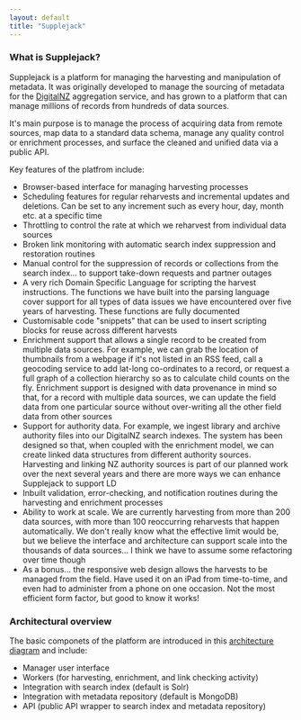 ```yaml
---
layout: default
title: "Supplejack"
---
```


### What is Supplejack?

Supplejack is a platform for managing the harvesting and manipulation of metadata. It was originally developed to manage the sourcing of metadata for the [DigitalNZ](http://www.digitalnz.org/) aggregation service, and has grown to a platform that can manage millions of records from hundreds of data sources.

It's main purpose is to manage the process of acquiring data from remote sources, map data to a standard data schema, manage any quality control or enrichment processes, and surface the cleaned and unified data via a public API.

Key features of the platfrom include:

* Browser-based interface for managing harvesting processes
* Scheduling features for regular reharvests and incremental updates and deletions. Can be set to any increment such as every hour, day, month etc. at a specific time
* Throttling to control the rate at which we reharvest from individual data sources
* Broken link monitoring with automatic search index suppression and restoration routines
* Manual control for the suppression of records or collections from the search index… to support take-down requests and partner outages
* A very rich Domain Specific Language for scripting the harvest instructions. The functions we have built into the parsing language cover support for all types of data issues we have encountered over five years of harvesting. These functions are fully documented
* Customisable code "snippets" that can be used to insert scripting blocks for reuse across different harvests
* Enrichment support that allows a single record to be created from multiple data sources. For example, we can grab the location of thumbnails from a webpage if it's not listed in an RSS feed, call a geocoding service to add lat-long co-ordinates to a record, or request a full graph of a collection hierarchy so as to calculate child counts on the fly. Enrichment support is designed with data provenance in mind so that, for a record with multiple data sources, we can update the field data from one particular source without over-writing all the other field data from other sources
* Support for authority data. For example, we ingest library and archive authority files into our DigitalNZ search indexes. The system has been designed so that, when coupled with the enrichment model, we can create linked data structures from different authority sources. Harvesting and linking NZ authority sources is part of our planned work over the next several years and there are more ways we can enhance Supplejack to support LD
* Inbuilt validation, error-checking, and notification routines during the harvesting and enrichment processes
* Ability to work at scale. We are currently harvesting from more than 200 data sources, with more than 100 reoccurring reharvests that happen automatically. We don't really know what the effective limit would be, but we believe the interface and architecture can support scale into the thousands of data sources… I think we have to assume some refactoring over time though
* As a bonus… the responsive web design allows the harvests to be managed from the field. Have used it on an iPad from time-to-time, and even had to administer from a phone on one occasion. Not the most efficient form factor, but good to know it works!



### Architectural overview

The basic componets of the platform are introduced in this [architecture diagram](https://drive.google.com/file/d/0B63EYVIeMWSfc0R5empaYWxSaHM/edit?usp=sharing) and include:

* Manager user interface
* Workers (for harvesting, enrichment, and link checking activity)
* Integration with search index (default is Solr) 
* Integration with metadata repository (default is MongoDB)
* API (public API wrapper to search index and metadata repository)
